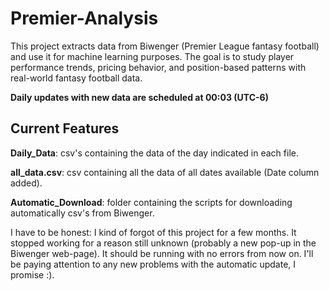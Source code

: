 # Premier-Analysis
This project extracts data from Biwenger (Premier League fantasy football) and use it for machine learning purposes. The goal is to study player performance trends, pricing behavior, and position-based patterns with real-world fantasy football data.

**Daily updates with new data are scheduled at 00:03 (UTC-6)**

## Current Features

**Daily_Data**: csv's containing the data of the day indicated in each file.

**all_data.csv**: csv containing all the data of all dates available (Date column added).

**Automatic_Download**: folder containing the scripts for downloading automatically csv's from Biwenger. 

I have to be honest: I kind of forgot of this project for a few months. It stopped working for a reason still unknown (probably a new pop-up in the Biwenger web-page). It should be running with no errors from now on. I'll be paying attention to any new problems with the automatic update, I promise :).

